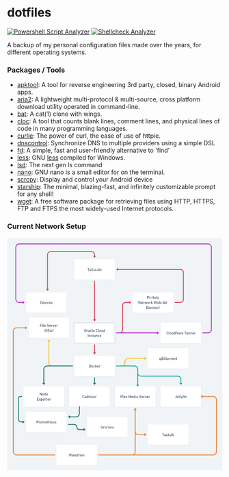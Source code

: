# dotfiles

[![Powershell Script Analyzer](https://github.com/Yash-Garg/dotfiles/actions/workflows/analyzer.yaml/badge.svg)](https://github.com/Yash-Garg/dotfiles/actions/workflows/analyzer.yaml) [![Shellcheck Analyzer](https://github.com/Yash-Garg/dotfiles/actions/workflows/shellcheck.yaml/badge.svg)](https://github.com/Yash-Garg/dotfiles/actions/workflows/shellcheck.yaml)

A backup of my personal configuration files made over the years, for different operating systems.

### Packages / Tools

-   [apktool](https://ibotpeaches.github.io/Apktool/): A tool for reverse engineering 3rd party, closed, binary Android apps.
-   [aria2](https://github.com/aria2/aria2): A lightweight multi-protocol & multi-source, cross platform download utility operated in command-line.
-   [bat](https://github.com/sharkdp/bat): A cat(1) clone with wings.
-   [cloc](https://github.com/AlDanial/cloc): A tool that counts blank lines, comment lines, and physical lines of code in many programming languages.
-   [curlie](https://github.com/rs/curlie): The power of curl, the ease of use of httpie.
-   [dnscontrol](https://github.com/StackExchange/dnscontrol): Synchronize DNS to multiple providers using a simple DSL
-   [fd](https://github.com/sharkdp/fd): A simple, fast and user-friendly alternative to 'find'
-   [less](https://github.com/jftuga/less-Windows): GNU [less](https://www.greenwoodsoftware.com/less/) compiled for Windows.
-   [lsd](https://github.com/Peltoche/lsd): The next gen ls command
-   [nano](https://www.nano-editor.org/): GNU nano is a small editor for on the terminal.
-   [scrcpy](https://github.com/Genymobile/scrcpy): Display and control your Android device
-   [starship](https://starship.rs/): The minimal, blazing-fast, and infinitely customizable prompt for any shell!
-   [wget](https://www.gnu.org/software/wget/): A free software package for retrieving files using HTTP, HTTPS, FTP and FTPS the most widely-used Internet protocols.

### Current Network Setup

![Network Setup](network-setup.png)
